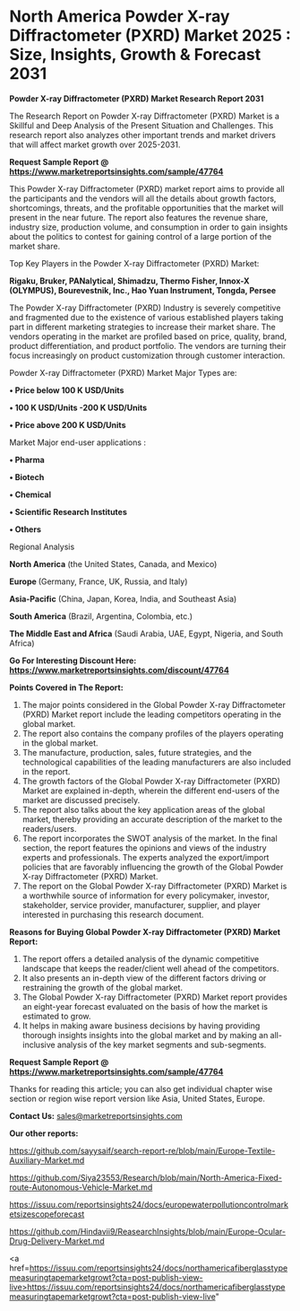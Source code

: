 # North America Powder X-ray Diffractometer (PXRD) Market 2025 : Size, Insights, Growth & Forecast 2031

<strong>Powder X-ray Diffractometer (PXRD) Market Research Report 2031</strong>

The Research Report on Powder X-ray Diffractometer (PXRD) Market is a Skillful and Deep Analysis of the Present Situation and Challenges. This research report also analyzes other important trends and market drivers that will affect market growth over 2025-2031.

<strong>Request Sample Report @ <a href=https://www.marketreportsinsights.com/sample/47764>https://www.marketreportsinsights.com/sample/47764</a></strong>

This Powder X-ray Diffractometer (PXRD) market report aims to provide all the participants and the vendors will all the details about growth factors, shortcomings, threats, and the profitable opportunities that the market will present in the near future. The report also features the revenue share, industry size, production volume, and consumption in order to gain insights about the politics to contest for gaining control of a large portion of the market share.

Top Key Players in the Powder X-ray Diffractometer (PXRD) Market:

<strong>Rigaku, Bruker, PANalytical, Shimadzu, Thermo Fisher, Innox-X (OLYMPUS), Bourevestnik, Inc., Hao Yuan Instrument, Tongda, Persee</strong>

The Powder X-ray Diffractometer (PXRD) Industry is severely competitive and fragmented due to the existence of various established players taking part in different marketing strategies to increase their market share. The vendors operating in the market are profiled based on price, quality, brand, product differentiation, and product portfolio. The vendors are turning their focus increasingly on product customization through customer interaction.

Powder X-ray Diffractometer (PXRD) Market Major Types are:

<strong>•  Price below 100 K USD/Units

•  100 K USD/Units -200 K USD/Units

•  Price above 200 K USD/Units</strong>

Market Major end-user applications :

<strong>•  Pharma

•  Biotech

•  Chemical

•  Scientific Research Institutes

•  Others</strong>

Regional Analysis

</u><strong><b>North America</b></strong> (the United States, Canada, and Mexico)

<strong><b>Europe </b></strong>(Germany, France, UK, Russia, and Italy)

<strong><b>Asia-Pacific</b></strong> (China, Japan, Korea, India, and Southeast Asia)

<strong><b>South America</b></strong> (Brazil, Argentina, Colombia, etc.)

<strong><b>The Middle East and Africa</b></strong> (Saudi Arabia, UAE, Egypt, Nigeria, and South Africa)

<strong>Go For Interesting Discount Here: <a href=https://www.marketreportsinsights.com/discount/47764>https://www.marketreportsinsights.com/discount/47764</a></strong>

<strong>Points Covered in The Report:</strong>
<ol>
  <li>The major points considered in the Global Powder X-ray Diffractometer (PXRD) Market report include the leading competitors operating in the global market.</li>
  <li>The report also contains the company profiles of the players operating in the global market.</li>
  <li>The manufacture, production, sales, future strategies, and the technological capabilities of the leading manufacturers are also included in the report.</li>
  <li>The growth factors of the Global Powder X-ray Diffractometer (PXRD) Market are explained in-depth, wherein the different end-users of the market are discussed precisely.</li>
  <li>The report also talks about the key application areas of the global market, thereby providing an accurate description of the market to the readers/users.</li>
  <li>The report incorporates the SWOT analysis of the market. In the final section, the report features the opinions and views of the industry experts and professionals. The experts analyzed the export/import policies that are favorably influencing the growth of the Global Powder X-ray Diffractometer (PXRD) Market.</li>
  <li>The report on the Global Powder X-ray Diffractometer (PXRD) Market is a worthwhile source of information for every policymaker, investor, stakeholder, service provider, manufacturer, supplier, and player interested in purchasing this research document.</li>
</ol>
<strong>Reasons for Buying Global Powder X-ray Diffractometer (PXRD) Market Report:</strong>

<ol>
  <li>The report offers a detailed analysis of the dynamic competitive landscape that keeps the reader/client well ahead of the competitors.</li>
  <li>It also presents an in-depth view of the different factors driving or restraining the growth of the global market.</li>
  <li>The Global Powder X-ray Diffractometer (PXRD) Market report provides an eight-year forecast evaluated on the basis of how the market is estimated to grow.</li>
  <li>It helps in making aware business decisions by having providing thorough insights insights into the global market and by making an all-inclusive analysis of the key market segments and sub-segments.</li>
</ol>
<strong>Request Sample Report @ <a href=https://www.marketreportsinsights.com/sample/47764>https://www.marketreportsinsights.com/sample/47764</a></strong>


Thanks for reading this article; you can also get individual chapter wise section or region wise report version like Asia, United States, Europe.

<strong>Contact Us:</strong>
sales@marketreportsinsights.com

<strong>Our other reports:</strong>

<a href=https://github.com/sayysaif/search-report-re/blob/main/Europe-Textile-Auxiliary-Market.md>https://github.com/sayysaif/search-report-re/blob/main/Europe-Textile-Auxiliary-Market.md</a>

<a href=https://github.com/Siya23553/Research/blob/main/North-America-Fixed-route-Autonomous-Vehicle-Market.md>https://github.com/Siya23553/Research/blob/main/North-America-Fixed-route-Autonomous-Vehicle-Market.md</a>

<a href=https://issuu.com/reportsinsights24/docs/europewaterpollutioncontrolmarketsizescopeforecast>https://issuu.com/reportsinsights24/docs/europewaterpollutioncontrolmarketsizescopeforecast</a>

<a href=https://github.com/Hindavii9/ReasearchInsights/blob/main/Europe-Ocular-Drug-Delivery-Market.md>https://github.com/Hindavii9/ReasearchInsights/blob/main/Europe-Ocular-Drug-Delivery-Market.md</a>

<a href=https://issuu.com/reportsinsights24/docs/northamericafiberglasstypemeasuringtapemarketgrowt?cta=post-publish-view-live>https://issuu.com/reportsinsights24/docs/northamericafiberglasstypemeasuringtapemarketgrowt?cta=post-publish-view-live</a>"
